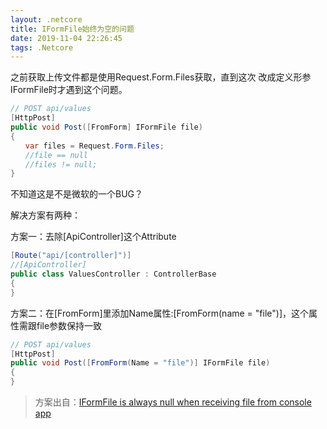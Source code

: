 ```yaml
---
layout: .netcore
title: IFormFile始终为空的问题
date: 2019-11-04 22:26:45
tags: .Netcore
---
```


  之前获取上传文件都是使用Request.Form.Files获取，直到这次
  改成定义形参 IFormFile时才遇到这个问题。  

<!-- more -->

```C#
// POST api/values
[HttpPost]
public void Post([FromForm] IFormFile file)
{
　　var files = Request.Form.Files;
　　//file == null
　　//files != null;
}
```

  不知道这是不是微软的一个BUG？  

  解决方案有两种：

  方案一：去除[ApiController]这个Attribute

  ```C#
  [Route("api/[controller]")]
  //[ApiController]
  public class ValuesController : ControllerBase 
  {
  }
  ```

 方案二：在[FromForm]里添加Name属性:[FromForm(name = "file")]，这个属性需跟file参数保持一致

  ```C#
  // POST api/values
  [HttpPost]
  public void Post([FromForm(Name = "file")] IFormFile file)
  {
  }
  ```

  >方案出自：[IFormFile is always null when receiving file from console app](https://stackoverflow.com/questions/52294830/iformfile-is-always-null-when-receiving-file-from-console-app)